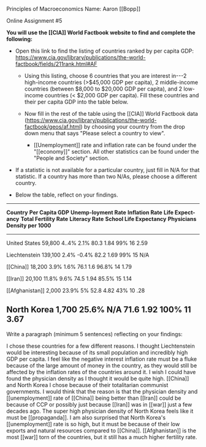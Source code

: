 Principles of Macroeconomics Name: Aaron [[Bopp]]

Online Assignment #5

**You will use the [[CIA]] World Factbook website to find and complete the following:**

-   Open this link to find the listing of countries ranked by per capita GDP: <https://www.cia.gov/library/publications/the-world-factbook/fields/211rank.html#AF>

    -   Using this listing, choose 6 countries that you are interest in---2 high-income countries (>\$45,000 GDP per capita), 2 middle-income countries (between \$8,000 to \$20,000 GDP per capita), and 2 low-income countries (\< \$2,000 GDP per capita). Fill these countries and their per capita GDP into the table below.

    -   Now fill in the rest of the table using the [[CIA]] World Factbook data (<https://www.cia.gov/library/publications/the-world-factbook/geos/af.html>) by choosing your country from the drop down menu that says "Please select a country to view".

        -   [[Unemployment]] rate and inflation rate can be found under the "[[economy]]" section. All other statistics can be found under the "People and Society" section.

-   If a statistic is not available for a particular country, just fill in N/A for that statistic. If a country has more than two N/As, please choose a different country.

-   Below the table, reflect on your findings.

  -----------------------------------------------------------------------------------------------------------------------------------------------------------------------------------------------------------------------
  **Country**     **Per Capita GDP**   **Unemp-loyment Rate**   **Inflation Rate**   **Life Expect-ancy**   **Total Fertility Rate**   **Literacy Rate**   **School Life Expectancy**   **Physicians Density per 1000**
  --------------- -------------------- ------------------------ -------------------- ---------------------- -------------------------- ------------------- ---------------------------- ---------------------------------
  United States   59,800               4..4%                    2.1%                 80.3                   1.84                       99%                 16                           2.59

  Liechtenstein   139,100              2.4%                     -0.4%                82.2                   1.69                       99%                 15                           N/A

  [[China]]           18,200               3.9%                     1.6%                 76.1                   1.6                        96.8%               14                           1.79

  [[Iran]]            20,100               11.8%                    9.6%                 74.5                   1.94                       85.5%               15                           1.14

  [[Afghanistan]]     2,000                23.9%                    5%                   52.8                   4.82                       43%                 10                           .28

  North Korea     1,700                25.6%                    N/A                  71.6                   1.92                       100%                11                           3.67
  -----------------------------------------------------------------------------------------------------------------------------------------------------------------------------------------------------------------------

Write a paragraph (minimum 5 sentences) reflecting on your findings:

I chose these countries for a few different reasons. I thought Liechtenstein would be interesting because of its small population and incredibly high GDP per capita. I feel like the negative interest inflation rate must be a fluke because of the large amount of money in the country, as they would still be affected by the inflation rates of the countries around it. I wish I could have found the physician density as I thought it would be quite high. [[China]] and North Korea I chose because of their totalitarian communist governments. I would think that the reason is that the physician density and [[unemployment]] rate of [[China]] being better than [[Iran]] could be because of CCP or possibly just because [[Iran]] was in [[war]] just a few decades ago. The super high physician density of North Korea feels like it must be [[propaganda]]. I am also surprised that North Korea's [[unemployment]] rate is so high, but it must be because of their low exports and natural resources compared to [[China]]. [[Afghanistan]] is the most [[war]] torn of the countries, but it still has a much higher fertility rate.
